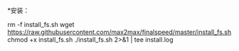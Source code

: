 *安装：

rm -f install_fs.sh
wget https://raw.githubusercontent.com/max2max/finalspeed/master/install_fs.sh
chmod +x install_fs.sh
./install_fs.sh 2>&1 | tee install.log

